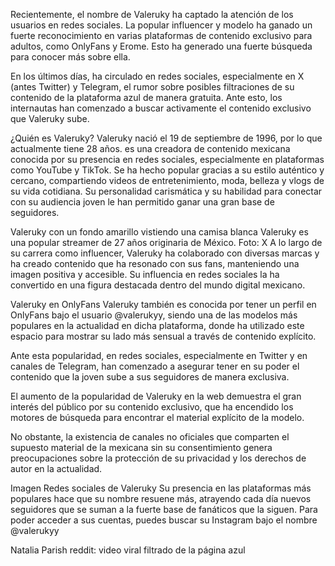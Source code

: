 Recientemente, el nombre de Valeruky ha captado la atención de los usuarios en redes sociales. La popular influencer y modelo ha ganado un fuerte reconocimiento en varias plataformas de contenido exclusivo para adultos, como OnlyFans y Erome. Esto ha generado una fuerte búsqueda para conocer más sobre ella.

En los últimos días, ha circulado en redes sociales, especialmente en X (antes Twitter) y Telegram, el rumor sobre posibles filtraciones de su contenido de la plataforma azul de manera gratuita. Ante esto, los internautas han comenzado a buscar activamente el contenido exclusivo que Valeruky sube.

¿Quién es Valeruky?
Valeruky nació el 19 de septiembre de 1996, por lo que actualmente tiene 28 años. es una creadora de contenido mexicana conocida por su presencia en redes sociales, especialmente en plataformas como YouTube y TikTok. Se ha hecho popular gracias a su estilo auténtico y cercano, compartiendo videos de entretenimiento, moda, belleza y vlogs de su vida cotidiana. Su personalidad carismática y su habilidad para conectar con su audiencia joven le han permitido ganar una gran base de seguidores.


Valeruky con un fondo amarillo vistiendo una camisa blanca
Valeruky es una popular streamer de 27 años originaria de México. Foto: X
A lo largo de su carrera como influencer, Valeruky ha colaborado con diversas marcas y ha creado contenido que ha resonado con sus fans, manteniendo una imagen positiva y accesible. Su influencia en redes sociales la ha convertido en una figura destacada dentro del mundo digital mexicano.

Valeruky en OnlyFans
Valeruky también es conocida por tener un perfil en OnlyFans bajo el usuario @valerukyy, siendo una de las modelos más populares en la actualidad en dicha plataforma, donde ha utilizado este espacio para mostrar su lado más sensual a través de contenido explícito.

Ante esta popularidad, en redes sociales, especialmente en Twitter y en canales de Telegram, han comenzado a asegurar tener en su poder el contenido que la joven sube a sus seguidores de manera exclusiva.


El aumento de la popularidad de Valeruky en la web demuestra el gran interés del público por su contenido exclusivo, que ha encendido los motores de búsqueda para encontrar el material explícito de la modelo.

No obstante, la existencia de canales no oficiales que comparten el supuesto material de la mexicana sin su consentimiento genera preocupaciones sobre la protección de su privacidad y los derechos de autor en la actualidad.

Imagen
Redes sociales de Valeruky
Su presencia en las plataformas más populares hace que su nombre resuene más, atrayendo cada día nuevos seguidores que se suman a la fuerte base de fanáticos que la siguen. Para poder acceder a sus cuentas, puedes buscar su Instagram bajo el nombre @valerukyy

Natalia Parish reddit: video viral filtrado de la página azul
